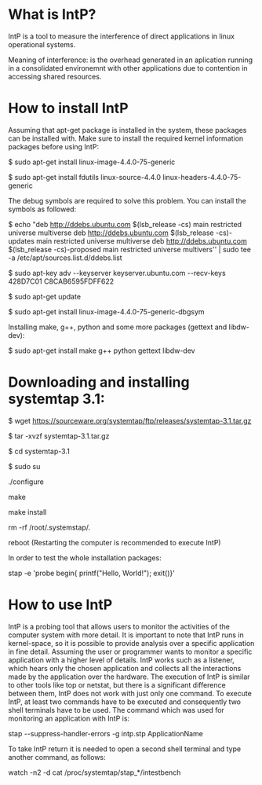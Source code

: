 # What is IntP?

IntP is a tool to measure the interference of direct applications in linux operational systems.

Meaning of interference: is the overhead generated in an aplication running in a consolidated environemnt with other applications due to contention in accessing shared resources.

# How to install IntP

Assuming that apt-get package is installed in the system, these packages can be installed with. Make sure to install the required kernel information packages before using IntP:

$ sudo apt-get install linux-image-4.4.0-75-generic

$ sudo apt-get install fdutils linux-source-4.4.0 linux-headers-4.4.0-75-generic

The debug symbols are required to solve this problem. You can install the symbols as followed:

$ echo "deb http://ddebs.ubuntu.com \$(lsb\_release -cs) main restricted universe multiverse
deb http://ddebs.ubuntu.com \$(lsb\_release -cs)-updates main restricted universe multiverse
deb http://ddebs.ubuntu.com \$(lsb\_release -cs)-proposed main restricted universe multivers'' |  sudo tee -a /etc/apt/sources.list.d/ddebs.list

$ sudo apt-key adv --keyserver keyserver.ubuntu.com --recv-keys 428D7C01 C8CAB6595FDFF622

$ sudo apt-get update

$ sudo apt-get install linux-image-4.4.0-75-generic-dbgsym

Installing make, g++, python and some more packages (gettext and libdw-dev):

$ sudo apt-get install make g++ python gettext libdw-dev


# Downloading and installing systemtap 3.1:

$ wget https://sourceware.org/systemtap/ftp/releases/systemtap-3.1.tar.gz

$ tar -xvzf systemtap-3.1.tar.gz

$ cd systemtap-3.1

$ sudo su

 ./configure

 make

 make install

 rm -rf /root/.systemstap/*.*

 reboot (Restarting the computer is recommended to execute IntP)


In order to test the whole installation packages:

 stap  -e 'probe begin{ printf("Hello, World!"); exit()}'


# How to use IntP


IntP is a probing tool that allows users to monitor the activities of the computer system with more detail. It is important to note that IntP runs in kernel-space, so it is possible to provide analysis over a specific application in fine detail. Assuming the user or programmer wants to monitor a specific application with a higher level of details. IntP works such as a listener, which hears only the chosen application and collects all the interactions made by the application over the hardware. The execution of IntP is similar to other tools like top or netstat, but there is a significant difference between them, IntP does not work with just only one command. To execute IntP, at least two commands have to be executed and consequently two shell terminals have to be used. The command which was used for monitoring an application with IntP is:


 stap --suppress-handler-errors -g intp.stp ApplicationName


To take IntP return it is needed to open a second shell terminal and type another command, as follows:


 watch -n2 -d cat /proc/systemtap/stap_*/intestbench
